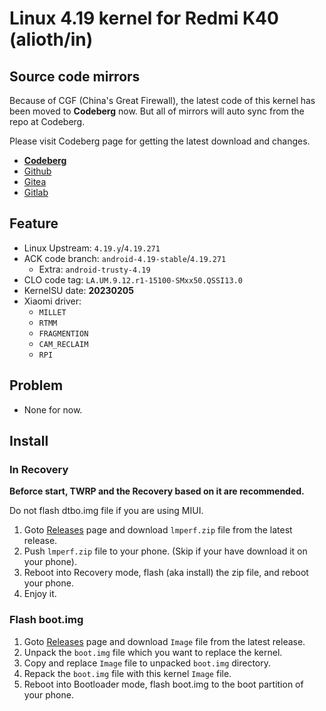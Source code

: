 # Linux 4.19 kernel for Redmi K40 (alioth/in)

## Source code mirrors
Because of CGF (China's Great Firewall),
the latest code of this kernel has been moved to **Codeberg** now.
But all of mirrors will auto sync from the repo at Codeberg.

Please visit Codeberg page for getting the latest download and changes.

- **[Codeberg](https://gitea.com/LeviMarvin/kernel_xiaomi_alioth)**
- [Github](https://github.com/LeviMarvin/kernel_xiaomi_alioth)
- [Gitea](https://gitea.com/LeviMarvin/kernel_xiaomi_alioth)
- [Gitlab](https://gitlab.com/lmperf/kernel/alioth)

## Feature
- Linux Upstream: `4.19.y`/`4.19.271`
- ACK code branch: `android-4.19-stable`/`4.19.271`
    - Extra: `android-trusty-4.19`
- CLO code tag: `LA.UM.9.12.r1-15100-SMxx50.QSSI13.0`
- KernelSU date: **20230205**
- Xiaomi driver:
    - `MILLET`
    - `RTMM`
    - `FRAGMENTION`
    - `CAM_RECLAIM`
    - `RPI`

## Problem
- None for now.

## Install
### In Recovery
**Beforce start, TWRP and the Recovery based on it are recommended.**

Do not flash dtbo.img file if you are using MIUI.

1. Goto [Releases](https://codeberg.org/LeviMarvin/kernel_xiaomi_alioth/releases) page
and download `lmperf.zip` file from the latest release.
2. Push `lmperf.zip` file to your phone. (Skip if your have download it on your phone).
3. Reboot into Recovery mode, flash (aka install) the zip file, and reboot your phone.
4. Enjoy it.

### Flash boot.img
1. Goto [Releases](https://codeberg.org/LeviMarvin/kernel_xiaomi_alioth/releases) page
and download `Image` file from the latest release.
2. Unpack the `boot.img` file which you want to replace the kernel.
3. Copy and replace `Image` file to unpacked `boot.img` directory.
4. Repack the `boot.img` file with this kernel `Image` file.
5. Reboot into Bootloader mode, flash boot.img to the boot partition of your phone.
